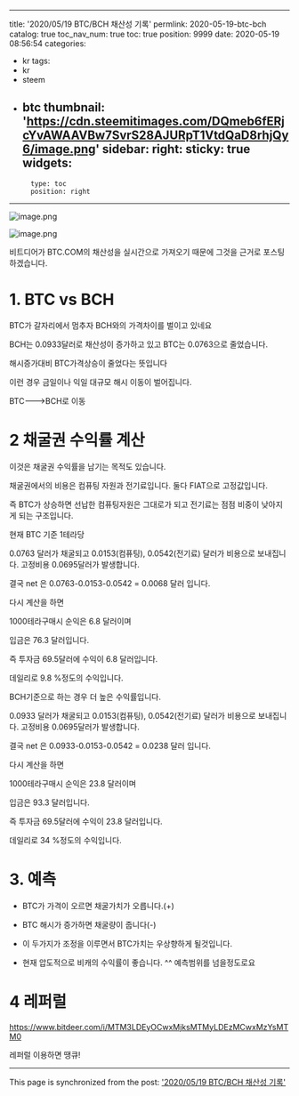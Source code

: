 
---
title: '2020/05/19  BTC/BCH 채산성 기록'
permlink: 2020-05-19-btc-bch
catalog: true
toc_nav_num: true
toc: true
position: 9999
date: 2020-05-19 08:56:54
categories:
- kr
tags:
- kr
- steem
- btc
thumbnail: 'https://cdn.steemitimages.com/DQmeb6fERjcYvAWAAVBw7SvrS28AJURpT1VtdQaD8rhjQy6/image.png'
sidebar:
    right:
        sticky: true
widgets:
    -
        type: toc
        position: right
---


![image.png](https://cdn.steemitimages.com/DQmeb6fERjcYvAWAAVBw7SvrS28AJURpT1VtdQaD8rhjQy6/image.png)

![image.png](https://cdn.steemitimages.com/DQmRyGJbTsMM9baRLwwfuMtJq4z6neVSLLeHwPM9uftvqMx/image.png)


비트디어가 BTC.COM의 채산성을 실시간으로 가져오기 때문에 그것을 근거로 포스팅 하겠습니다.

# 1. BTC vs BCH

BTC가 갈자리에서 멈추자 BCH와의 가격차이를 벌이고 있네요

BCH는 0.0933달러로 채산성이 증가하고 있고 BTC는 0.0763으로 줄었습니다.

해시증가대비 BTC가격상승이 줄었다는 뜻입니다

이런 경우 금일이나 익일 대규모 해시 이동이 벌어집니다.

BTC--->BCH로 이동


# 2 채굴권 수익률 계산

이것은 채굴권 수익률을 남기는 목적도 있습니다.

채굴권에서의 비용은 컴퓨팅 자원과 전기료입니다. 둘다 FIAT으로 고정값입니다.

즉 BTC가 상승하면 선납한 컴퓨팅자원은 그대로가 되고 전기료는 점점 비중이 낮아지게 되는 구조입니다.

현재 BTC 기준 1테라당

0.0763 달러가 채굴되고 0.0153(컴퓨팅), 0.0542(전기료) 달러가 비용으로 보내집니다.
고정비용 0.0695달러가 발생합니다.

결국 net 은 0.0763-0.0153-0.0542 = 0.0068 달러 입니다.

다시 계산을 하면

1000테라구매시 순익은 6.8 달러이며

입금은 76.3 달러입니다.

즉 투자금 69.5달러에 수익이 6.8 달러입니다.

데일리로 9.8 %정도의 수익입니다. 

BCH기준으로 하는 경우 더 높은 수익률입니다. 

0.0933 달러가 채굴되고 0.0153(컴퓨팅), 0.0542(전기료) 달러가 비용으로 보내집니다.
고정비용 0.0695달러가 발생합니다.

결국 net 은 0.0933-0.0153-0.0542 = 0.0238 달러 입니다.

다시 계산을 하면

1000테라구매시 순익은 23.8 달러이며

입금은 93.3 달러입니다.

즉 투자금 69.5달러에 수익이 23.8 달러입니다.

데일리로 34 %정도의 수익입니다. 



# 3. 예측

- BTC가  가격이 오르면 채굴가치가 오릅니다.(+)
- BTC 해시가 증가하면 채굴량이 줍니다(-)
- 이 두가지가 조정을 이루면서 BTC가치는 우상향하게 될것입니다.

- 현재 압도적으로 비캐의 수익률이 좋습니다. ^^ 예측범위를 넘을정도로요


# 4 레퍼럴

https://www.bitdeer.com/i/MTM3LDEyOCwxMjksMTMyLDEzMCwxMzYsMTM0


레퍼럴 이용하면 땡큐!

- - -

This page is synchronized from the post: ['2020/05/19  BTC/BCH 채산성 기록'](https://steemit.com/@virus707/2020-05-19-btc-bch)
